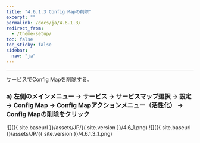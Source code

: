 ```yaml
---
title: "4.6.1.3 Config Mapの削除"
excerpt: ""
permalink: /docs/ja/4.6.1.3/
redirect_from:
  - /theme-setup/
toc: false
toc_sticky: false
sidebar:
  nav: "ja"
---
```


---
サービスでConfig Mapを削除する。

### a\) 左側のメインメニュー → サービス → サービスマップ選択 → 設定 → Config Map → Config Mapアクションメニュー（活性化） → Config Mapの削除をクリック
![]({{ site.baseurl }}/assets/JP/{{ site.version }}/4.6_1.png)
![]({{ site.baseurl }}/assets/JP/{{ site.version }}/4.6.1.3_1.png)
